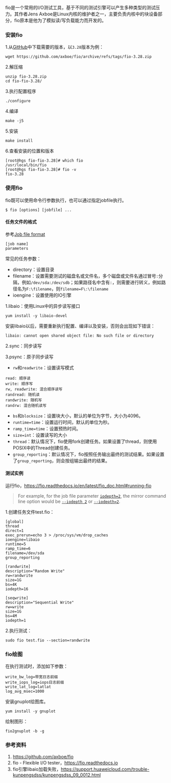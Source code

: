 fio是一个常用的I/O测试工具，基于不同的测试引擎可以产生多种类型的测试压力。其作者Jens Axboe是Linux内核的维护者之一，主要负责内核中的块设备部分，fio原本是他为了模拟读/写负载能力而开发的。

<!--more-->

### 安装fio

1.从[GitHub](https://github.com/axboe/fio)中下载需要的版本，以`3.28`版本为例：

```shell
wget https://github.com/axboe/fio/archive/refs/tags/fio-3.28.zip
```

2.解压缩

```shell
unzip fio-3.28.zip
cd fio-fio-3.28/
```

3.执行配置程序

```shell
./configure
```

4.编译

```shell
make -j5
```

5.安装

```shell
make install
```

6.查看安装的位置和版本

```shell
[root@hgs fio-fio-3.28]# which fio
/usr/local/bin/fio
[root@hgs fio-fio-3.28]# fio -v
fio-3.28
```

### 使用fio

fio既可以使用命令行参数执行，也可以通过指定jobfile执行。

```shell
$ fio [options] [jobfile] ...
```

#### 任务文件的格式

参考[Job file format](https://fio.readthedocs.io/en/latest/fio_doc.html#job-file-format)

```shell
[job name]
parameters
```

常见的任务参数：

* directory：设置目录
* filename：设置需要测试的磁盘名或文件名，多个磁盘或文件名通过冒号`:`分隔，例如`/dev/sda:/dev/sdb`；如果路径名中含有`:`，则需要进行转义，例如路径名为`F:\filename`，则`filename=F\:\filename`
* ioengine：设置使用的IO引擎

1.libaio：使用Linux中的异步读写接口

```shell
yum install -y libaio-devel
```

安装libaio以后，需要重新执行配置、编译以及安装，否则会出现如下错误：

```shell
libaio: cannot open shared object file: No such file or directory
```

2.sync：同步读写

3.psync：原子同步读写

* `rw`和`readwrite`：设置读写模式

```shell
read: 顺序读
write: 顺序写
rw, readwrite: 混合顺序读写
randread: 随机读
randwrite: 随机写
randrw: 混合随机读写
```

* `bs`和`blocksize`：设置块大小，默认的单位为字节，大小为4096。
* `runtime=time`：设置运行时间，默认的单位为秒。
* `ramp_time=time`：设置预热时间。
* `size=int`：设置读写的大小
* `thread`：默认情况下，fio使用fork创建任务。如果设置了thread，则使用POSIX中的Thread创建任务。
* `group_reporting`：默认情况下，fio按照任务输出最终的测试结果。如果设置了`group_reporting`，则会按组输出最终的结果。

#### 测试实例

运行fio，https://fio.readthedocs.io/en/latest/fio_doc.html#running-fio

> For example, for the job file parameter [`iodepth=2`](https://fio.readthedocs.io/en/latest/fio_man.html#cmdoption-arg-iodepth), the mirror command line option would be [`--iodepth 2`](https://fio.readthedocs.io/en/latest/fio_man.html#cmdoption-arg-iodepth) or [`--iodepth=2`](https://fio.readthedocs.io/en/latest/fio_man.html#cmdoption-arg-iodepth).

1.创建任务文件test.fio：

```shell
[global]
thread
direct=1
exec_prerun=echo 3 > /proc/sys/vm/drop_caches
ioengine=libaio
runtime=5
ramp_time=6
filename=/dev/sda
group_reporting

[randwrite]
description="Random Write"
rw=randwrite
size=1G
bs=4K
iodepth=16

[seqwrite]
description="Sequential Write"
rw=write
size=1G
bs=4M
iodepth=1
```

2.执行测试：

```shell
sudo fio test.fio --section=randwrite
```

### fio绘图

在执行测试时，添加如下参数：

```shell
write_bw_log=带宽日志前缀
write_iops_log=iops日志前缀
write_lat_log=latlat
log_avg_msec=1000
```

安装gnuplot绘图库。

```shell
yum install -y gnuplot
```

绘制图形：

```shell
fio2gnuplot -b -g
```

### 参考资料

1. https://github.com/axboe/fio
2. fio - Flexible I/O tester，https://fio.readthedocs.io
3. fio引擎libaio加载失败，https://support.huaweicloud.com/trouble-kunpengsdss/kunpengsdss_09_0012.html


